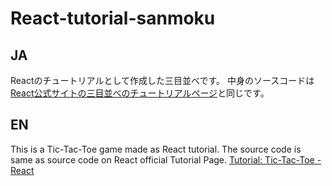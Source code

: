 # React-tutorial-sanmoku
## JA
Reactのチュートリアルとして作成した三目並べです。
中身のソースコードは[React公式サイトの三目並べのチュートリアルページ](https://ja.react.dev/learn/tutorial-tic-tac-toe)と同じです。
## EN
This is a Tic-Tac-Toe game made as React tutorial.
The source code is same as source code on React official Tutorial Page.
[Tutorial: Tic-Tac-Toe - React](https://react.dev/learn/tutorial-tic-tac-toe)
